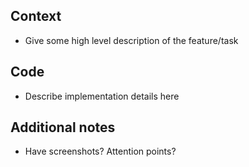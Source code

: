 ## Context
- Give some high level description of the feature/task

## Code
- Describe implementation details here

## Additional notes
- Have screenshots? Attention points?
